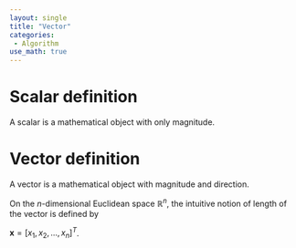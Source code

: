 ```yaml
---
layout: single
title: "Vector"
categories:
 - Algorithm
use_math: true
---
```


# Scalar definition
A scalar is a mathematical object with only magnitude.

# Vector definition
A vector is a mathematical object with magnitude and direction.

On the $\mathit{n}$-dimensional Euclidean space $\mathbb{R}^n$, the intuitive notion of length of the vector is defined by

$\mathbf{\mathit{\boldsymbol{x}}}=[x_{1},x_{2},...,x_{n}]^T$.
